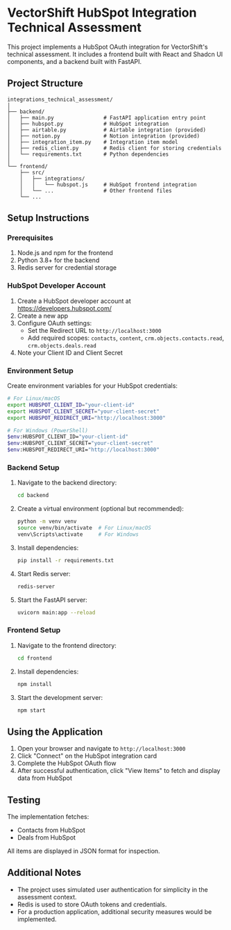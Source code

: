 
# VectorShift HubSpot Integration Technical Assessment

This project implements a HubSpot OAuth integration for VectorShift's technical assessment. It includes a frontend built with React and Shadcn UI components, and a backend built with FastAPI.

## Project Structure

```
integrations_technical_assessment/
│
├── backend/
│   ├── main.py                # FastAPI application entry point
│   ├── hubspot.py             # HubSpot integration
│   ├── airtable.py            # Airtable integration (provided)
│   ├── notion.py              # Notion integration (provided)
│   ├── integration_item.py    # Integration item model
│   ├── redis_client.py        # Redis client for storing credentials
│   └── requirements.txt       # Python dependencies
│
└── frontend/
    ├── src/
    │   ├── integrations/
    │   │   └── hubspot.js     # HubSpot frontend integration
    │   └── ...                # Other frontend files
    └── ...
```

## Setup Instructions

### Prerequisites

1. Node.js and npm for the frontend
2. Python 3.8+ for the backend
3. Redis server for credential storage

### HubSpot Developer Account

1. Create a HubSpot developer account at https://developers.hubspot.com/
2. Create a new app
3. Configure OAuth settings:
   - Set the Redirect URL to `http://localhost:3000`
   - Add required scopes: `contacts`, `content`, `crm.objects.contacts.read`, `crm.objects.deals.read`
4. Note your Client ID and Client Secret

### Environment Setup

Create environment variables for your HubSpot credentials:

```bash
# For Linux/macOS
export HUBSPOT_CLIENT_ID="your-client-id"
export HUBSPOT_CLIENT_SECRET="your-client-secret"
export HUBSPOT_REDIRECT_URI="http://localhost:3000"

# For Windows (PowerShell)
$env:HUBSPOT_CLIENT_ID="your-client-id"
$env:HUBSPOT_CLIENT_SECRET="your-client-secret"
$env:HUBSPOT_REDIRECT_URI="http://localhost:3000"
```

### Backend Setup

1. Navigate to the backend directory:
   ```bash
   cd backend
   ```

2. Create a virtual environment (optional but recommended):
   ```bash
   python -m venv venv
   source venv/bin/activate  # For Linux/macOS
   venv\Scripts\activate     # For Windows
   ```

3. Install dependencies:
   ```bash
   pip install -r requirements.txt
   ```

4. Start Redis server:
   ```bash
   redis-server
   ```

5. Start the FastAPI server:
   ```bash
   uvicorn main:app --reload
   ```

### Frontend Setup

1. Navigate to the frontend directory:
   ```bash
   cd frontend
   ```

2. Install dependencies:
   ```bash
   npm install
   ```

3. Start the development server:
   ```bash
   npm start
   ```

## Using the Application

1. Open your browser and navigate to `http://localhost:3000`
2. Click "Connect" on the HubSpot integration card
3. Complete the HubSpot OAuth flow
4. After successful authentication, click "View Items" to fetch and display data from HubSpot

## Testing

The implementation fetches:
- Contacts from HubSpot
- Deals from HubSpot

All items are displayed in JSON format for inspection.

## Additional Notes

- The project uses simulated user authentication for simplicity in the assessment context.
- Redis is used to store OAuth tokens and credentials.
- For a production application, additional security measures would be implemented.
